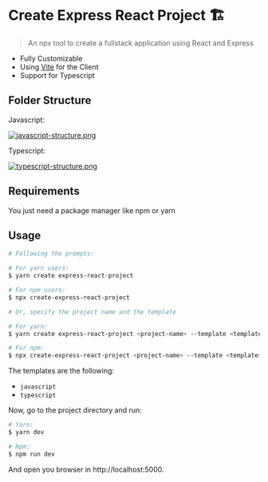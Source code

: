 # Create Express React Project 🏗

> An npx tool to create a fullstack application using React and Express

- Fully Customizable
- Using [Vite](https://vitejs.dev/) for the Client 
- Support for Typescript

## Folder Structure

Javascript:

[![javascript-structure.png](https://i.postimg.cc/SskmTwyD/javascript-structure.png)](https://postimg.cc/LqQdhQg1)

Typescript:

[![typescript-structure.png](https://i.postimg.cc/GmTYdsv6/typescript-structure.png)](https://postimg.cc/VJ15FvGF)

## Requirements

You just need a package manager like npm or yarn

## Usage

```bash
# Following the prompts:

# For yarn users:
$ yarn create express-react-project

# For npm users:
$ npx create-express-react-project

# Or, specify the project name and the template

# For yarn:
$ yarn create express-react-project <project-name> --template <template>

# For npm:
$ npx create-express-react-project <project-name> --template <template>
```

The templates are the following:
- ```javascript```
- ```typescript```

Now, go to the project directory and run:

```bash
# Yarn:
$ yarn dev

# Npm:
$ npm run dev
```

And open you browser in http://localhost:5000.
